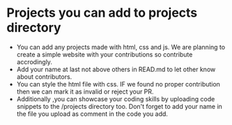 # Projects you can add to projects directory
- You can add any projects made with html, css and js. We are planning to create a simple website with your contributions so contribute accrodingly. 
- Add your name at last not above others in READ.md to let other know about contributors.
- You can style the html file with css. IF we found no proper contribution then we can mark it as invalid or reject your PR.
- Additionally ,you can showcase your coding skills by uploading code snippets to the /projects directory too. Don't forget to add your name in the file you upload as comment in the code you add.
